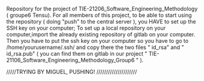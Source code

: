 Repository for the project of TIE-21206_Software_Engineering_Methodology ( groupe6 Tensu).
For all members of this project, to be able to start using the repository ( doing "push" to the central server ), you HAVE to set up the SSH key on your computer;
To set up a local repository on your computer,import the already existing repository of gitlab on your computer.
 Then you have to put the ssh key on your computer so you have to go to /home/yourusername/.ssh/ and 
copy there the two files " id_rsa" and " id_rsa.pub" ( you can find them on gitlab in our project " TIE-21106_Software_Engineering_Methodology_Group6 " ).



/////TRYING BY MIGUEL, PUSHING! /////////////////////
